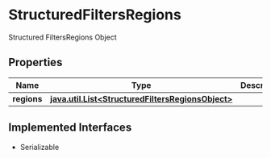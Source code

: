 

# StructuredFiltersRegions

Structured FiltersRegions Object

## Properties

Name | Type | Description | Notes
------------ | ------------- | ------------- | -------------
**regions** | [**java.util.List&lt;StructuredFiltersRegionsObject&gt;**](StructuredFiltersRegionsObject.md) |  |  [optional]


## Implemented Interfaces

* Serializable


